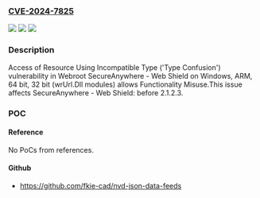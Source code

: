 ### [CVE-2024-7825](https://cve.mitre.org/cgi-bin/cvename.cgi?name=CVE-2024-7825)
![](https://img.shields.io/static/v1?label=Product&message=SecureAnywhere%20-%20Web%20Shield&color=blue)
![](https://img.shields.io/static/v1?label=Version&message=0%3C%202.1.2.3%20&color=brighgreen)
![](https://img.shields.io/static/v1?label=Vulnerability&message=CWE-843%20Access%20of%20Resource%20Using%20Incompatible%20Type%20('Type%20Confusion')&color=brighgreen)

### Description

Access of Resource Using Incompatible Type ('Type Confusion') vulnerability in Webroot SecureAnywhere - Web Shield on Windows, ARM, 64 bit, 32 bit (wrUrl.Dll modules) allows Functionality Misuse.This issue affects SecureAnywhere - Web Shield: before 2.1.2.3.

### POC

#### Reference
No PoCs from references.

#### Github
- https://github.com/fkie-cad/nvd-json-data-feeds

